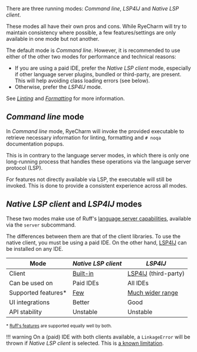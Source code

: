 There are three running modes:
<i>Command line</i>, <i>LSP4IJ</i> and <i>Native LSP client</i>.

These modes all have their own pros and cons.
While RyeCharm will try to maintain consistency where possible,
a few features/settings are only available in one mode but not another.

The default mode is <i>Command line</i>.
However, it is recommended to use either of the other two modes
for performance and technical reasons:

* If you are using a paid IDE, prefer the <i>Native LSP client</i> mode,
  especially if other language server plugins, bundled or third-party,
  are present. This will help avoiding class loading errors (see below).
* Otherwise, prefer the <i>LSP4IJ</i> mode.

See <i>[Linting][1]</i> and <i>[Formatting][2]</i> for more information.


## <i>Command line</i> mode

In <i>Command line</i> mode, RyeCharm will invoke
the provided executable to retrieve necessary information
for linting, formatting and `# noqa` documentation popups.

This is in contrary to the language server modes,
in which there is only one long-running process
that handles these operations via the language server protocol (LSP).

For features not directly available via LSP,
the executable will still be invoked.
This is done to provide a consistent experience across all modes.


## <i>Native LSP client</i> and <i>LSP4IJ</i> modes

These two modes make use of Ruff's [language server capabilities][3],
available via the `server` subcommand.

The differences between them are that of the client libraries.
To use the native client, you must be using a paid IDE.
On the other hand, [LSP4IJ][5] can be installed on any IDE.


| Mode                | <i>Native LSP client</i> | <i>LSP4IJ</i>             |
|---------------------|--------------------------|---------------------------|
| Client              | [Built-in][4]            | [LSP4IJ][5] (third-party) |
| Can be used on      | Paid IDEs                | All IDEs                  |
| Supported features* | [Few][6]                 | [Much wider range][7]     |
| UI integrations     | Better                   | Good                      |
| API stability       | Unstable                 | Unstable                  |

<small>\* [Ruff's features][8] are supported equally well by both.</small>

!!! warning
    On a (paid) IDE with both clients available, a `LinkageError`
    will be thrown if <i>Native LSP client</i> is selected.
    This is [a known limitation][9].


  [1]: ./linting.md
  [2]: ./formatting.md
  [3]: https://docs.astral.sh/ruff/editors/#language-server-protocol
  [4]: https://plugins.jetbrains.com/docs/intellij/language-server-protocol.html
  [5]: https://plugins.jetbrains.com/plugin/23257-lsp4ij
  [6]: https://plugins.jetbrains.com/docs/intellij/language-server-protocol.html#supported-features
  [7]: https://github.com/redhat-developer/lsp4ij/blob/main/docs/LSPSupport.md
  [8]: https://docs.astral.sh/ruff/editors/features/
  [9]: https://github.com/redhat-developer/lsp4ij/issues/459
